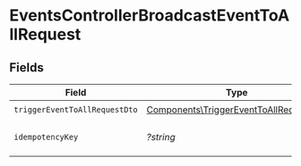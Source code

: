 # EventsControllerBroadcastEventToAllRequest


## Fields

| Field                                                                                            | Type                                                                                             | Required                                                                                         | Description                                                                                      |
| ------------------------------------------------------------------------------------------------ | ------------------------------------------------------------------------------------------------ | ------------------------------------------------------------------------------------------------ | ------------------------------------------------------------------------------------------------ |
| `triggerEventToAllRequestDto`                                                                    | [Components\TriggerEventToAllRequestDto](../../Models/Components/TriggerEventToAllRequestDto.md) | :heavy_check_mark:                                                                               | N/A                                                                                              |
| `idempotencyKey`                                                                                 | *?string*                                                                                        | :heavy_minus_sign:                                                                               | A header for idempotency purposes                                                                |